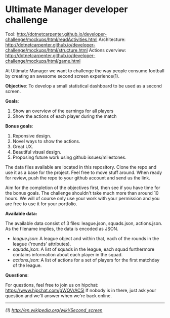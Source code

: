 Ultimate Manager developer challenge
====================================

Tool: http://dotnetcarpenter.github.io/developer-challenge/mockups/html/readActivities.html
Architecture: http://dotnetcarpenter.github.io/developer-challenge/mockups/html/structure.html
Actions overview: http://dotnetcarpenter.github.io/developer-challenge/mockups/html/game.html


At Ultimate Manager we want to challenge the way people consume football by creating an awesome second screen experience(1).

**Objective**: To develop a small statistical dashboard to be used as a second screen.

**Goals**:

1. Show an overview of the earnings for all players
2. Show the actions of each player during the match

**Bonus goals**:

1. Reponsive design.
2. Novel ways to show the actions.
3. Great UX.
4. Beautiful visual design.
5. Proposing future work using github issues/milestones.

The data files available are located in this repository. Clone the repo and use it as a base for the project. Feel free to move stuff around. When ready for review, push the repo to your github account and send us the link.

Aim for the completion of the objectives first, then see if you have time for the bonus goals.
The challenge shouldn't take much more than around 10 hours.
We will of course only use your work with your permission and you are free to use it for your portfolio.

**Available data:**

The available data consist of 3 files: league.json, squads.json, actions.json. As the filename implies, the data is encoded as JSON.

- *league.json*: A league object and within that, each of the rounds in the league ('rounds' attributes).
- *squads.json*: A list of squads in the league, each squad furthermore contains information about each player in the squad.
- *actions.json*: A list of actions for a set of players for the first matchday of the league.

**Questions**:

For questions, feel free to join us on hipchat: https://www.hipchat.com/gWQVrAC5l
If nobody is in there, just ask your question and we'll answer when we're back online.
___
*(1) http://en.wikipedia.org/wiki/Second_screen*
